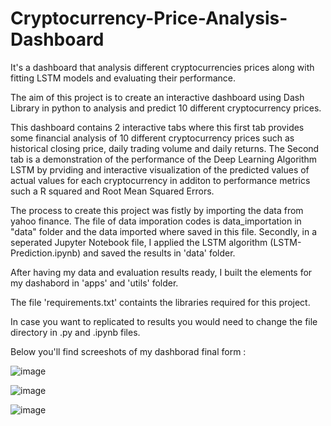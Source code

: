 # Cryptocurrency-Price-Analysis-Dashboard
It's a dashboard that analysis different cryptocurrencies prices along with fitting  LSTM models and evaluating their performance.

The aim of this project is to create an interactive dashboard using Dash Library in python to analysis and predict 10 different cryptocurrency prices.

This dashboard contains 2 interactive tabs where this first tab provides some financial analysis of 10 different cryptocurrency prices such as historical closing price, daily trading volume and daily returns. The Second tab is a demonstration of the performance of the Deep Learning Algorithm LSTM by prviding and interactive visualization of the predicted values of actual values for each cryptocurrency in additon to performance metrics such a R squared  and Root Mean Squared Errors.

The process to create this project was fistly by importing the data from yahoo finance. The file of data imporation codes is data_importation in "data" folder and the data imported where saved in this file. Secondly, in a seperated Jupyter Notebook file, I applied the LSTM algorithm (LSTM-Prediction.ipynb) and saved the results in 'data' folder.

After having my data and evaluation results ready, I built the elements for my dashabord in 'apps' and 'utils' folder.

The file 'requirements.txt' containts the libraries required for this project.

In case you want to replicated to results you would need to change the file directory in .py and .ipynb files.


Below you'll find screeshots of my dashborad final form : 

![image](https://user-images.githubusercontent.com/58007219/177529824-5cd7f6af-ac12-4734-b94a-d5bcfee77ec4.png)

![image](https://user-images.githubusercontent.com/58007219/177530075-e17d79db-4368-4a6e-bf76-7d450ac8388a.png)

![image](https://user-images.githubusercontent.com/58007219/177530223-3563e0d8-ddca-40c3-8728-c2fbfc99167e.png)


